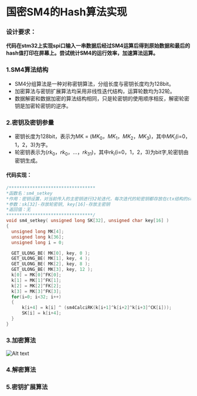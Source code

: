 # 国密SM4的Hash算法实现

### 设计要求：  
**代码在stm32上实现spi口输入一串数据后经过SM4运算后得到原始数据和最后的hash值打印在屏幕上。尝试统计SM4的运行效率，加速算法运算。**

### 1.SM4算法结构  

* SM4分组算法是一种对称密钥算法，分组长度与密钥长度均为128bit。
* 加密算法与密钥扩展算法均采用非线性迭代结构，运算轮数均为32轮。
* 数据解密和数据加密的算法结构相同，只是轮密钥的使用顺序相反，解密轮密钥是加密轮密钥的逆序。

### 2.密钥及密钥参量

* 密钥长度为128bit，表示为MK = ($MK_0$，$MK_1$，$MK_2$，$MK_3$)，其中$MK_i$(i=0，1，2，3)为字。
* 轮密钥表示为($rk_0$，$rk_0$，...，$rk_31$)，其中$rk_i$(i=0，1，2，3)为bit字,轮密钥由密钥生成。

#### 代码实现：

  ```C
/*********************************
 *函数名：sm4_setkey
 *作用：密钥设置，对当前传入的主密钥进行32轮迭代，每次迭代的轮密钥都存放在ctx结构的sk数组中  
 *参数：sk[32]-存放轮密钥, key[16]-存放主密钥 
 *返回值：无
 *********************************/
void sm4_setkey( unsigned long SK[32], unsigned char key[16] )
{
    unsigned long MK[4];
    unsigned long k[36];
    unsigned long i = 0;
 
    GET_ULONG_BE( MK[0], key, 0 );
    GET_ULONG_BE( MK[1], key, 4 );
    GET_ULONG_BE( MK[2], key, 8 );
    GET_ULONG_BE( MK[3], key, 12 );
    k[0] = MK[0]^FK[0];
    k[1] = MK[1]^FK[1];
    k[2] = MK[2]^FK[2];
    k[3] = MK[3]^FK[3];
    for(i=0; i<32; i++)
    {
        k[i+4] = k[i] ^ (sm4CalciRK(k[i+1]^k[i+2]^k[i+3]^CK[i]));
        SK[i] = k[i+4];
    }
}
  ```
  
### 3.加密算法
![Alt text](https://img2018.cnblogs.com/blog/1670490/201908/1670490-20190817101444828-1894990204.png)
### 4.解密算法

### 5.密钥扩展算法
